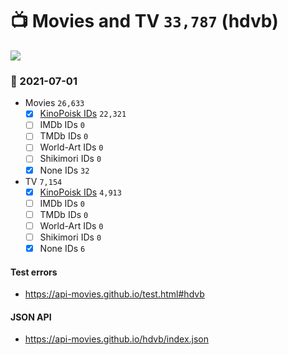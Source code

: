 # :tv: Movies and TV `33,787` (hdvb)

<a href="https://API-Movies.github.io"><img src="https://API-Movies.github.io/banner.png?cache"></a>

### :date: 2021-07-01
- Movies `26,633`
  - [x] <a href="https://API-Movies.github.io/hdvb/movie_kinopoisk_ids.json">KinoPoisk IDs</a> `22,321`
  - [ ] IMDb IDs `0`
  - [ ] TMDb IDs `0`
  - [ ] World-Art IDs `0`
  - [ ] Shikimori IDs `0`
  - [x] None IDs `32`
- TV `7,154`
  - [x] <a href="https://API-Movies.github.io/hdvb/tv_kinopoisk_ids.json">KinoPoisk IDs</a> `4,913`
  - [ ] IMDb IDs `0`
  - [ ] TMDb IDs `0`
  - [ ] World-Art IDs `0`
  - [ ] Shikimori IDs `0`
  - [x] None IDs `6`
#### Test errors
- <a href='https://api-movies.github.io/test.html#hdvb'>https://api-movies.github.io/test.html#hdvb</a>
#### JSON API
- <a href='https://api-movies.github.io/hdvb/index.json'>https://api-movies.github.io/hdvb/index.json</a>
